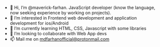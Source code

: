 - 👋 Hi, I’m @maverick-farhan. JavaScript developer (know the language, now seeking experience by working on projects).
- 👀 I’m interested in Frontend web development and application development for ios/Android
- 🌱 I’m currently learning HTML, CSS, Javascript with some libraries
- 💞️ I’m looking to collaborate with Web App devs
- 📫 Mail me on mdfarhanofficial@protonmail.com

<!---
maverick-farhan/maverick-farhan is a ✨ special ✨ repository because its `README.md` (this file) appears on your GitHub profile.
You can click the Preview link to take a look at your changes.
--->
